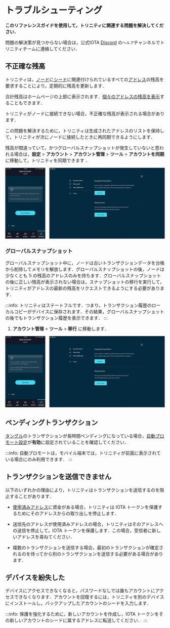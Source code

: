 # トラブルシューティング
<!-- # Troubleshooting -->

**このリファレンスガイドを使用して，トリニティに関連する問題を解決してください．**
<!-- **Use this reference guide to resolve issues related to Trinity.** -->

問題の解決策が見つからない場合は，公式IOTA [Discord](https://discord.iota.org/) の`ヘルプ`チャンネルでトリニティチームに連絡してください．
<!-- If you can't find the solution to your issue, reach out to the Trinity team on the `help` channel of the official IOTA [Discord](https://discord.iota.org/). -->

## 不正確な残高
<!-- ## Incorrect balance -->

トリニティは，[ノード](root://getting-started/0.1/network/nodes.md)に[シード](root://getting-started/0.1/clients/seeds.md)に関連付けられているすべての[アドレス](root://getting-started/0.1/clients/addresses.md)の残高を要求することにより，定期的に残高を更新します．
<!-- Trinity regularly updates your balance by asking [nodes](root://getting-started/0.1/network/nodes.md) for the balance of all [addresses](root://getting-started/0.1/clients/addresses.md) associated with your [seed](root://getting-started/0.1/clients/seeds.md). -->

合計残高はホームページの上部に表示されます．[個々のアドレスの残高を表示](../how-to-guides/manage-your-account.md#view-the-addresses-of-an-account)することもできます．
<!-- Your total balance is displayed at the top of the home page. You can also [view the balance of individual addresses](../how-to-guides/manage-your-account.md#view-the-addresses-of-an-account). -->

トリニティがノードに接続できない場合，不正確な残高が表示される場合があります．
<!-- If Trinity can't connect to a node, it may display an incorrect balance. -->

この問題を解決するために，トリニティは生成されたアドレスのリストを保持して，トリニティが次にノードに接続したときに再同期できるようにします．
<!-- To fix this problem, Trinity keeps a list of your generated addresses so that you can re-synchronize it the next time Trinity connects to a node. -->

残高が間違っていて，かつグローバルスナップショットが発生していないと思われる場合は，**設定** > **アカウント** > **アカウント管理** > **ツール** > **アカウントを同期**に移動して，トリニティを同期できます ．
<!-- If you think your balance is wrong and a global snapshot hasn't occurred), you can synchronize Trinity by going to **Settings** > **Account** > **Account management** > **Tools** > **Sync account**. -->

![Manual update](../images/sync.jpg)

### グローバルスナップショット
<!-- ### Global snapshots -->

グローバルスナップショット中に，ノードは古いトランザクションデータを台帳から削除してメモリを解放します．グローバルスナップショットの後，ノードは少なくとも 1i の残高のアドレスのみを持ちます．グローバルスナップショットの後に正しい残高が表示されない場合は，スナップショットの移行を実行して，トリニティがアドレスの最新の残高をリクエストできるようにする必要があります．
<!-- During a global snapshot, nodes remove old transaction data from their ledgers to free memory. After a global snapshot, nodes have only the addresses with a balance of at least 1 i. If you don't see your correct balance after a global snapshot, you must perform a snapshot transition to allow Trinity to request the latest balance of your addresses. -->

:::info:
トリニティはステートフルです．つまり，トランザクション履歴のローカルコピーがデバイスに保存されます．その結果，グローバルスナップショットの後でもトランザクション履歴を表示できます．
:::
<!-- :::info: -->
<!-- Trinity is stateful, which means that it stores a local copy of your transaction history on your device. As a result, you can still see your transaction history after a global snapshot. -->
<!-- ::: -->

1. **アカウント管理** > **ツール** > **移行** に移動します．
<!-- 1. Go to Account management > **Tools** > **Transition** -->

![Snapshot transition](../images/transition.jpg)

## ペンディングトランザクション
<!-- ## Pending transaction -->

[タングル](root://getting-started/0.1/network/the-tangle.md)のトランザクションが長時間ペンディングになっている場合，[自動プロモート設定](../how-to-guides/auto-promote.md)が**有効**に設定されていることを確認してください．
<!-- If a transaction on the [Tangle](root://getting-started/0.1/network/the-tangle.md) is pending for a long time, make sure that the [Auto-promotion setting](../how-to-guides/auto-promote.md) is set to **Enabled**. -->

:::info:
自動プロモートは，モバイル端末では，トリニティが前面に表示されている場合にのみ利用できます．
:::
<!-- :::info: -->
<!-- Auto-promotion is available on mobile devices only when Trinity is in the foreground. -->
<!-- ::: -->

## トランザクションを送信できません
<!-- ## Unable to send a transaction -->

以下のいずれかの理由により，トリニティはトランザクションを送信するのを阻止することがあります．
<!-- Trinity may stop you from sending a transaction for any of the following reasons: -->

- [使用済みアドレス](root://getting-started/0.1/clients/addresses.md#spent-addresses)に資金がある場合，トリニティは IOTA トークンを保護するためにそのアドレスからの取り出しを停止します．
<!-- - If you have funds on a [spent address], Trinity stops you withdrawing from that address to protect your IOTA tokens. -->
- 送信先のアドレスが使用済みアドレスの場合，トリニティはそのアドレスへの送信を停止して，IOTA トークンを保護します．この場合，受信者に新しいアドレスを尋ねてください．
<!-- - If the address you are sending to is spent, Trinity will stop you from sending to that address to protect your IOTA tokens. In this case, ask the recipient for a new address. -->
- 複数のトランザクションを送信する場合，最初のトランザクションが確定されるのを待ってから別のトランザクションを送信する必要がある場合があります．
<!-- - If you are sending more than one transaction, you may need to wait for your first transaction to be confirmed before sending another one -->

## デバイスを紛失した
<!-- ## Lost access to a device -->

デバイスにアクセスできなくなると，パスワードなしでは誰もアカウントにアクセスできなくなります．アカウントを回復するには，トリニティを別のデバイスにインストールし，バックアップしたアカウントのシードを入力します．
<!-- If you lose access to your device, no one can access your account without your password. To recover your account, install Trinity on another device and enter your account's seed that you backed up. -->

:::info:
保護を強化するために，新しいアカウントを作成し，IOTA トークンをその新しいアカウントのシードに属するアドレスに転送してください．
:::
<!-- :::info: -->
<!-- For extra protection, create a new account and transfer your IOTA tokens to an address that belongs to that new account's seed. -->
<!-- ::: -->
